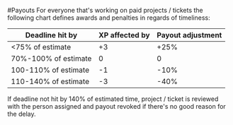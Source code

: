 #Payouts
For everyone that's working on paid projects / tickets the following chart defines awards and penalties in regards of timeliness:

| Deadline hit by      | XP affected by | Payout adjustment |
|----------------------|----------------|-------------------|
| <75% of estimate     | +3             | +25%              |
| 70%-100% of estimate | 0              | 0                 |
| 100-110% of estimate | -1             | -10%              |
| 110-140% of estimate | -3             | -40%              |

If deadline not hit by 140% of estimated time, project / ticket is reviewed with the person assigned and payout revoked if there's no good reason for the delay.
